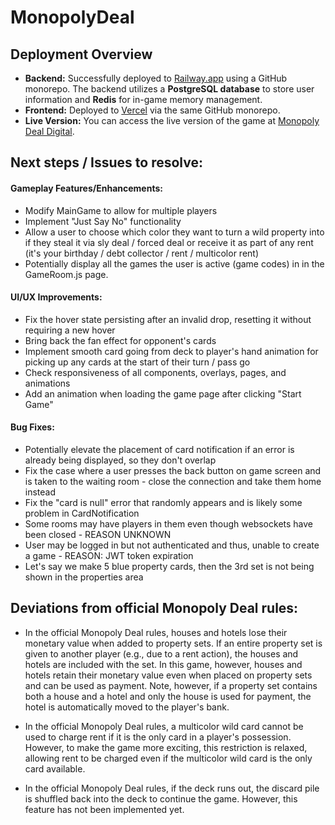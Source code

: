 # MonopolyDeal

## **Deployment Overview**

- **Backend:** Successfully deployed to [Railway.app](https://railway.app) using a GitHub monorepo. The backend utilizes a **PostgreSQL database** to store user information and **Redis** for in-game memory management.
- **Frontend:** Deployed to [Vercel](https://vercel.com) via the same GitHub monorepo.
- **Live Version:** You can access the live version of the game at [Monopoly Deal Digital](https://deal-frontend-psi.vercel.app).

## Next steps / Issues to resolve:

#### Gameplay Features/Enhancements:

- Modify MainGame to allow for multiple players
- Implement "Just Say No" functionality
- Allow a user to choose which color they want to turn a wild property into if they steal it via sly deal / forced deal or receive it as part of any rent (it's your birthday / debt collector / rent / multicolor rent)
- Potentially display all the games the user is active (game codes) in in the GameRoom.js page.

#### UI/UX Improvements:

- Fix the hover state persisting after an invalid drop, resetting it without requiring a new hover
- Bring back the fan effect for opponent's cards
- Implement smooth card going from deck to player's hand animation for picking up any cards at the start of their turn / pass go
- Check responsiveness of all components, overlays, pages, and animations
- Add an animation when loading the game page after clicking "Start Game"

#### Bug Fixes:

- Potentially elevate the placement of card notification if an error is already being displayed, so they don't overlap
- Fix the case where a user presses the back button on game screen and is taken to the waiting room - close the connection and take them home instead
- Fix the "card is null" error that randomly appears and is likely some problem in CardNotification
- Some rooms may have players in them even though websockets have been closed - REASON UNKNOWN
- User may be logged in but not authenticated and thus, unable to create a game - REASON: JWT token expiration
- Let's say we make 5 blue property cards, then the 3rd set is not being shown in the properties area

## Deviations from official Monopoly Deal rules:

- In the official Monopoly Deal rules, houses and hotels lose their monetary value when added to property sets. If an entire property set is given to another player (e.g., due to a rent action), the houses and hotels are included with the set. In this game, however, houses and hotels retain their monetary value even when placed on property sets and can be used as payment. Note, however, if a property set contains both a house and a hotel and only the house is used for payment, the hotel is automatically moved to the player's bank.

- In the official Monopoly Deal rules, a multicolor wild card cannot be used to charge rent if it is the only card in a player's possession. However, to make the game more exciting, this restriction is relaxed, allowing rent to be charged even if the multicolor wild card is the only card available.

- In the official Monopoly Deal rules, if the deck runs out, the discard pile is shuffled back into the deck to continue the game. However, this feature has not been implemented yet.
